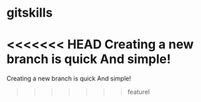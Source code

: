 # gitskills
<<<<<<< HEAD
Creating a new branch is quick And simple!
=======
Creating a new branch is quick And simple!
>>>>>>> featurel
